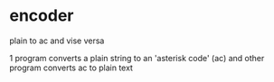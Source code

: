 # encoder
plain to ac and vise versa

1 program converts a plain string to an 'asterisk code' (ac) 
and other program converts ac to plain text
